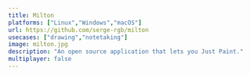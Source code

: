 ```yaml
---
title: Milton
platforms: ["Linux","Windows","macOS"]
url: https://github.com/serge-rgb/milton
usecases: ["drawing","notetaking"]
image: milton.jpg
description: "An open source application that lets you Just Paint."
multiplayer: false
---
```

